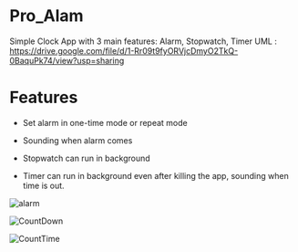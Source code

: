 # Pro_Alam
Simple Clock App with 3 main features: Alarm, Stopwatch, Timer
UML : https://drive.google.com/file/d/1-Rr09t9fyORVjcDmyO2TkQ-0BaquPk74/view?usp=sharing
# Features
- Set alarm in one-time mode or repeat mode

- Sounding when alarm comes

- Stopwatch can run in background

- Timer can run in background even after killing the app, sounding when time is out.

![alarm](https://user-images.githubusercontent.com/73399294/136654001-2d39f4c8-d86d-4370-8a3b-51ad00c77118.jpg)

![CountDown](https://user-images.githubusercontent.com/73399294/136654019-cf7dc60e-99d4-456f-9ce5-07928db5a510.jpg)

![CountTime](https://user-images.githubusercontent.com/73399294/136654027-5b2a520f-9318-43fd-bca9-2a2bd3b63a64.jpg)
